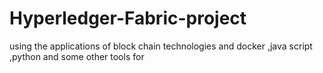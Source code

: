 # Hyperledger-Fabric-project
using the applications of block chain technologies and docker ,java script ,python and some other tools for 
